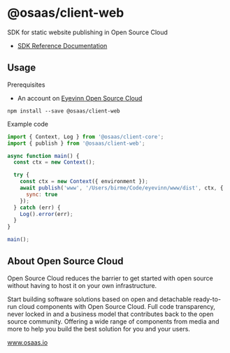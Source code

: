 # @osaas/client-web

SDK for static website publishing in Open Source Cloud

- [SDK Reference Documentation](https://js.docs.osaas.io)

## Usage

Prerequisites

- An account on [Eyevinn Open Source Cloud](www.osaas.io)

```
npm install --save @osaas/client-web
```

Example code

```javascript
import { Context, Log } from '@osaas/client-core';
import { publish } from '@osaas/client-web';

async function main() {
  const ctx = new Context();

  try {
    const ctx = new Context({ environment });
    await publish('www', '/Users/birme/Code/eyevinn/www/dist', ctx, {
      sync: true
    });
  } catch (err) {
    Log().error(err);
  }
}

main();
```

## About Open Source Cloud

Open Source Cloud reduces the barrier to get started with open source without having to host it on your own infrastructure.

Start building software solutions based on open and detachable ready-to-run cloud components with Open Source Cloud. Full code transparency, never locked in and a business model that contributes back to the open source community. Offering a wide range of components from media and more to help you build the best solution for you and your users.

www.osaas.io
